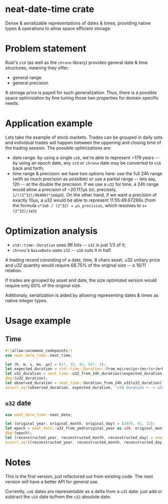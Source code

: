 # neat-date-time crate

Dense & serializable representations of dates & times, providing
native types & operations to allow space efficient storage.


# Problem statement

Rust's `std` (as well as the `chrono` library) provides general date & time structures, meaning they offer:
   * general range
   * general precision

A storage price is payed for such generalization. Thus, there is a possible space optimization by fine tuning those two properties for domain specific needs.

# Application example

Lets take the example of stock markets. Trades can be grouped in daily sets and individual trades will happen between the oppening and closing time of the trading session. The possible optimizations are:
   * date range: by using a single `u16`, we're able to represent ~179 years -- by using an epoch date, any `std` or `chrono` date may be converted to `u16` back and forth;
   * time range & precision: we have two options here: use the full 24h range (with as much precision as possible) or use a partial range -- lets say, 12h -- at the double the precision. If we use a `u32` for time, a 24h range would allow a precision of ~20.117µs (or, precisely, `1/((2^32)/86400)*1e6`µs). On the other hand, if we want a precision of exactly 10µs, a u32 would be able to represent 11:55:49.67296s (from the formula `s*1e6 / (2^32) = µs_precision`, which resolves to `s=(2^32)/1e5`)

# Optimization analysis

   * `std::time::Duration` uses 96 bits -- `u32` is just 1/3 of it;
   * `chrono`'s `NaiveDate` uses `i32` -- `u16` cuts it in half.

A trading record consisting of a date, time, 8 chars asset, u32 unitary price and u32 quantity would require 68.75% of the original size -- a 16/11 relation.

If trades are grouped by asset and date, the size optimized version would require only 60% of the original size.

Adittionaly, serialization is aided by allowing representing dates & times as native integer types.

# Usage example

## Time
```rust
#![allow(uncommon_codepoints)]
use neat_date_time::neat_time;

let (h, m, s, ms, µs) = (17, 32, 42, 937, 3);
let expected_duration = std::time::Duration::from_micros(µs+(ms+(s+(m+h*60)*60)*1000)*1000);
let u32_duration = neat_time::u32_from_24h_duration(&expected_duration);
dbg!(u32_duration);
let observed_duration = neat_time::duration_from_24h_u32(u32_duration);
assert_eq!(observed_duration, expected_duration, "std duration <--> u32 conversions failed");
```

## `u32` date
```rust
use neat_date_time::neat_date;

let (original_year, original_month, original_day) = (1979, 01, 22);
let epoch = neat_date::u32_from_ymd(original_year as u16, original_month as u8, original_day as u8);
dbg!(epoch);
let (reconstructed_year, reconstructed_month, reconstructed_day) = neat_date::ymd_from_u32(epoch);
assert_eq!((reconstructed_year, reconstructed_month, reconstructed_day), (original_year, original_month, original_day), "naive dates <--> u32 conversions failed");
```


# Notes

This is the first version, just refactored out from existing code. The next version will have a better API for general use.

Currently, `u16` dates are representable as a delta from a `u32` date: just add or subtract the `u16` date to/from the `u32` absolute date.